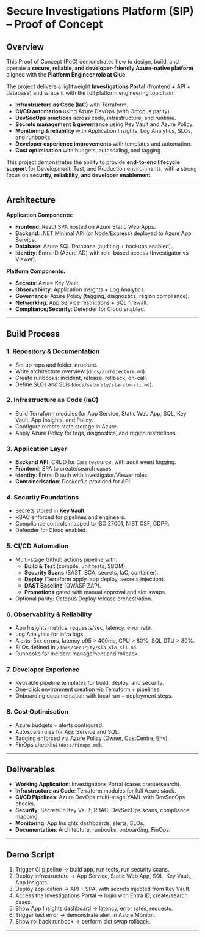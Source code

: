 # Secure Investigations Platform (SIP) – Proof of Concept  

## Overview  
This Proof of Concept (PoC) demonstrates how to design, build, and operate a **secure, reliable, and developer-friendly Azure-native platform** aligned with the **Platform Engineer role at Clue**.  

The project delivers a lightweight **Investigations Portal** (frontend + API + database) and wraps it with the full platform engineering toolchain:  

- **Infrastructure as Code (IaC)** with Terraform.  
- **CI/CD automation** using Azure DevOps (with Octopus parity).  
- **DevSecOps practices** across code, infrastructure, and runtime.  
- **Secrets management & governance** using Key Vault and Azure Policy.  
- **Monitoring & reliability** with Application Insights, Log Analytics, SLOs, and runbooks.  
- **Developer experience improvements** with templates and automation.  
- **Cost optimisation** with budgets, autoscaling, and tagging.  

This project demonstrates the ability to provide **end-to-end lifecycle support** for Development, Test, and Production environments, with a strong focus on **security, reliability, and developer enablement**.  

---

## Architecture  
**Application Components:**  
- **Frontend**: React SPA hosted on Azure Static Web Apps.  
- **Backend**: .NET Minimal API (or Node/Express) deployed to Azure App Service.  
- **Database**: Azure SQL Database (auditing + backups enabled).  
- **Identity**: Entra ID (Azure AD) with role-based access (Investigator vs Viewer).  

**Platform Components:**  
- **Secrets**: Azure Key Vault.  
- **Observability**: Application Insights + Log Analytics.  
- **Governance**: Azure Policy (tagging, diagnostics, region compliance).  
- **Networking**: App Service restrictions + SQL firewall.  
- **Compliance/Security**: Defender for Cloud enabled.  


---

## Build Process  

### 1. Repository & Documentation  
- Set up repo and folder structure.  
- Write architecture overview (`docs/architecture.md`).  
- Create runbooks: incident, release, rollback, on-call.  
- Define SLOs and SLIs (`docs/security/sla-slo-sli.md`).  

### 2. Infrastructure as Code (IaC)  
- Build Terraform modules for App Service, Static Web App, SQL, Key Vault, App Insights, and Policy.  
- Configure remote state storage in Azure.  
- Apply Azure Policy for tags, diagnostics, and region restrictions.  

### 3. Application Layer  
- **Backend API**: CRUD for `Case` resource, with audit event logging.  
- **Frontend**: SPA to create/search cases.  
- **Identity**: Entra ID auth with Investigator/Viewer roles.  
- **Containerisation**: Dockerfile provided for API.  

### 4. Security Foundations  
- Secrets stored in **Key Vault**.  
- RBAC enforced for pipelines and engineers.  
- Compliance controls mapped to ISO 27001, NIST CSF, GDPR.  
- Defender for Cloud enabled.  

### 5. CI/CD Automation  
- Multi-stage Github actions pipeline with:  
  - **Build & Test** (compile, unit tests, SBOM).  
  - **Security Scans** (SAST, SCA, secrets, IaC, container).  
  - **Deploy** (Terraform apply, app deploy, secrets injection).  
  - **DAST Baseline** (OWASP ZAP).  
  - **Promotions** gated with manual approval and slot swaps.  
- Optional parity: Octopus Deploy release orchestration.  

### 6. Observability & Reliability  
- App Insights metrics: requests/sec, latency, error rate.  
- Log Analytics for infra logs.  
- Alerts: 5xx errors, latency p95 > 400ms, CPU > 80%, SQL DTU > 80%.  
- SLOs defined in `/docs/security/sla-slo-sli.md`.  
- Runbooks for incident management and rollback.  

### 7. Developer Experience  
- Reusable pipeline templates for build, deploy, and security.  
- One-click environment creation via Terraform + pipelines.  
- Onboarding documentation with local run + deployment steps.  

### 8. Cost Optimisation  
- Azure budgets + alerts configured.  
- Autoscale rules for App Service and SQL.  
- Tagging enforced via Azure Policy (Owner, CostCentre, Env).  
- FinOps checklist (`docs/finops.md`).  

---

## Deliverables  
- **Working Application**: Investigations Portal (cases create/search).  
- **Infrastructure as Code**: Terraform modules for full Azure stack.  
- **CI/CD Pipelines**: Azure DevOps multi-stage YAML with DevSecOps checks.  
- **Security**: Secrets in Key Vault, RBAC, DevSecOps scans, compliance mapping.  
- **Monitoring**: App Insights dashboards, alerts, SLOs.  
- **Documentation**: Architecture, runbooks, onboarding, FinOps.  

---

## Demo Script  
1. Trigger CI pipeline → build app, run tests, run security scans.  
2. Deploy infrastructure → App Service, Static Web App, SQL, Key Vault, App Insights.  
3. Deploy application → API + SPA, with secrets injected from Key Vault.  
4. Access the Investigations Portal → login with Entra ID, create/search cases.  
5. Show App Insights dashboard → latency, error rates, requests.  
6. Trigger test error → demonstrate alert in Azure Monitor.  
7. Show rollback runbook → perform slot swap rollback.  

---


